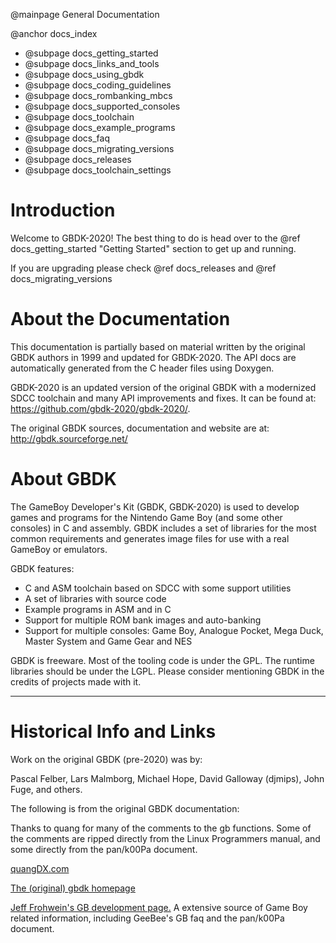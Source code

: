 @mainpage General Documentation

@anchor docs_index
- @subpage docs_getting_started
- @subpage docs_links_and_tools
- @subpage docs_using_gbdk
- @subpage docs_coding_guidelines
- @subpage docs_rombanking_mbcs
- @subpage docs_supported_consoles
- @subpage docs_toolchain
- @subpage docs_example_programs
- @subpage docs_faq
- @subpage docs_migrating_versions
- @subpage docs_releases
- @subpage docs_toolchain_settings



# Introduction
Welcome to GBDK-2020! The best thing to do is head over to the @ref docs_getting_started "Getting Started" section to get up and running.

If you are upgrading please check @ref docs_releases and @ref docs_migrating_versions


# About the Documentation
This documentation is partially based on material written by the original GBDK authors in 1999 and updated for GBDK-2020. The API docs are automatically generated from the C header files using Doxygen.

GBDK-2020 is an updated version of the original GBDK with a modernized SDCC toolchain and many API improvements and fixes. It can be found at: https://github.com/gbdk-2020/gbdk-2020/.

The original GBDK sources, documentation and website are at: http://gbdk.sourceforge.net/


# About GBDK
The GameBoy Developer's Kit (GBDK, GBDK-2020) is used to develop games and programs for the Nintendo Game Boy (and some other consoles) in C and assembly. GBDK includes a set of libraries for the most common requirements and generates image files for use with a real GameBoy or emulators.

GBDK features:
 - C and ASM toolchain based on SDCC with some support utilities
 - A set of libraries with source code
 - Example programs in ASM and in C
 - Support for multiple ROM bank images and auto-banking
 - Support for multiple consoles: Game Boy, Analogue Pocket, Mega Duck, Master System and Game Gear and NES

GBDK is freeware. Most of the tooling code is under the GPL. The runtime libraries should be under the LGPL. Please consider mentioning GBDK in the credits of projects made with it.

- - - - - -

# Historical Info and Links

Work on the original GBDK (pre-2020) was by:

Pascal Felber, Lars Malmborg, Michael Hope, David Galloway (djmips), John Fuge, and others.


The following is from the original GBDK documentation:

Thanks to quang for many of the comments to the gb functions.  Some
of the comments are ripped directly from the Linux Programmers
manual, and some directly from the pan/k00Pa document.

<a href="http://quangdx.com/">quangDX.com</a>

<a href="http://gbdk.sourceforge.net/">The (original) gbdk homepage</a>

<a href="http://www.devrs.com/gb/">Jeff Frohwein's GB development page.</a>
A extensive source of Game Boy related information, including GeeBee's GB faq and the pan/k00Pa document.

